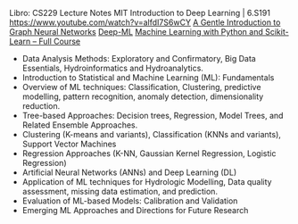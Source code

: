 Libro: CS229 Lecture Notes
MIT Introduction to Deep Learning | 6.S191 https://www.youtube.com/watch?v=alfdI7S6wCY
[A Gentle Introduction to Graph Neural Networks](https://distill.pub/2021/gnn-intro/)
[Deep-ML](https://www.deep-ml.com/)
[Machine Learning with Python and Scikit-Learn – Full Course](https://www.youtube.com/watch?v=hDKCxebp88A)


- Data Analysis Methods: Exploratory and Confirmatory, Big Data Essentials, Hydroinformatics and Hydroanalytics.
- Introduction to Statistical and Machine Learning (ML): Fundamentals
- Overview of ML techniques: Classification, Clustering, predictive modelling, pattern recognition, anomaly detection, dimensionality reduction.
- Tree-based Approaches: Decision trees, Regression, Model Trees, and Related Ensemble Approaches.
- Clustering (K-means and variants), Classification (KNNs and variants), Support Vector Machines
- Regression Approaches (K-NN, Gaussian Kernel Regression, Logistic Regression)
- Artificial Neural Networks (ANNs) and Deep Learning (DL)
- Application of ML techniques for Hydrologic Modelling, Data quality assessment, missing data estimation, and prediction.
- Evaluation of ML-based Models: Calibration and Validation
- Emerging ML Approaches and Directions for Future Research
